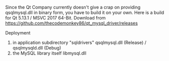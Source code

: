 Since the Qt Company currently doesn't give a crap on providing qsqlmysql.dll in binary form, you have to build it on your own. Here is a build for Qt 5.13.1 / MSVC 2017 64-Bit. Download from https://github.com/thecodemonkey86/qt_mysql_driver/releases

Deployment

1) in application subdirectory "sqldrivers" qsqlmysql.dll (Release) / qsqlmysqld.dll (Debug)
2) the MySQL library itself libmysql.dll
